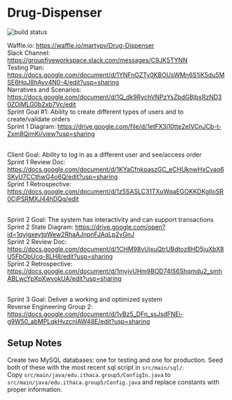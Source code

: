 # Drug-Dispenser

![build status](https://circleci.com/gh/martypv/Drug-Dispenser.png?circle-token=circle-token "Master Build Status")

Waffle.io: https://waffle.io/martypv/Drug-Dispenser
<br>Slack Channel: https://groupfiveworkspace.slack.com/messages/C9JK5TYNN
<br>Testing Plan: https://docs.google.com/document/d/1YNFnGZTy0KBOUsWMn6S1iK5du5MSE6HpJ8hAyv4N0-4/edit?usp=sharing
<br>Narratives and Scenarios: https://docs.google.com/document/d/1Q_dk9RychVNPzYsZbdGBjbsRzND30ZOjMLG0b2xb7Vc/edit
<br>Sprint Goal #1: Ability to create different types of users and to create/validate orders
<br>Sprint 1 Diagram: https://drive.google.com/file/d/1etFX3j10tte2eIVCnJCb-t-Zxm8QimKj/view?usp=sharing

<br>Client Goal: Ability to log in as a different user and see/access order
<br>Sprint 1 Review Doc: https://docs.google.com/document/d/1KYaCfnkpaszGC_eCHUknwHxCvao6SKyU7CCthwG4o6Q/edit?usp=sharing
<br>Sprint 1 Retrospective: https://docs.google.com/document/d/1z5SASLC31TXuWqaEGOKKDKgIloSR0CjPSRMXJ44hDQg/edit

<br>Sprint 2 Goal: The system has interactivity and can support transactions
<br>Sprint 2 State Diagram: https://drive.google.com/open?id=1qyjgxeytqWew2RhaAJnpnFJAqLp2yGnJ
<br>Sprint 2 Review Doc: https://docs.google.com/document/d/1CHM98vUjxuQtrUBdtoz8HD5juXbX8U5FbObUcq-8LH8/edit?usp=sharing
<br>Sprint 2 Retrospective: https://docs.google.com/document/d/1myjvUHm9BOD74lS6Shqmdu2_smhABLwcYpXpXwvokUA/edit?usp=sharing

<br>Sprint 3 Goal: Deliver a working and optimized system
<br> Reverse Engineering Group 2: https://docs.google.com/document/d/1vBz5_DFn_ssJsdFNEi-g9W50_abMPLqkHvzcnlAW48E/edit?usp=sharing

## Setup Notes

Create two MySQL databases: one for testing and one for production. Seed both of these with the most recent sql script in `src/main/sql/`.
<br>Copy `src/main/java/edu.ithaca.group5/ConfigIn.java` to `src/main/java/edu.ithaca.group5/Config.java` and replace constants with proper information.
